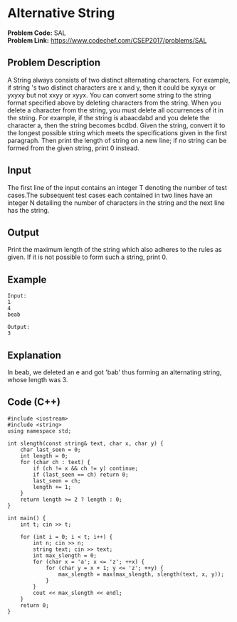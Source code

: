# Alternative String
**Problem Code:** SAL  
**Problem Link:** https://www.codechef.com/CSEP2017/problems/SAL

## Problem Description
A String always consists of two distinct alternating characters. For example, if string 's two distinct characters are x and y, then it could be xyxyx or yxyxy but not xxyy or xyyx. You can convert some string to the string format specified above by deleting characters from the string. When you delete a character from the string, you must delete all occurrences of it in the string. For example, if the string is abaacdabd and you delete the character a, then the string becomes bcdbd. Given the string, convert it to the longest possible string which meets the specifications given in the first paragraph. Then print the length of string on a new line; if no string can be formed from the given string, print 0 instead.  

## Input
The first line of the input contains an integer T denoting the number of test cases.The subsequent test cases each contained in two lines have an integer N detailing the number of characters in the string and the next line has the string.

## Output
Print the maximum length of the string which also adheres to the rules as given. If it is not possible to form such a string, print 0.

## Example
```
Input:
1
4
beab

Output:
3
```

## Explanation
In beab, we deleted an e and got 'bab' thus forming an alternating string, whose length was 3.

## Code (C++)
```
#include <iostream>
#include <string>
using namespace std;

int slength(const string& text, char x, char y) {
    char last_seen = 0;
    int length = 0;
    for (char ch : text) {
        if (ch != x && ch != y) continue;
        if (last_seen == ch) return 0;
        last_seen = ch;
        length += 1;
    }
    return length >= 2 ? length : 0;
}

int main() {
    int t; cin >> t;

    for (int i = 0; i < t; i++) {
        int n; cin >> n;
        string text; cin >> text;
        int max_slength = 0;
        for (char x = 'a'; x <= 'z'; ++x) {
            for (char y = x + 1; y <= 'z'; ++y) {
                max_slength = max(max_slength, slength(text, x, y));
            }
        }
        cout << max_slength << endl;
    }
    return 0;
}
```
